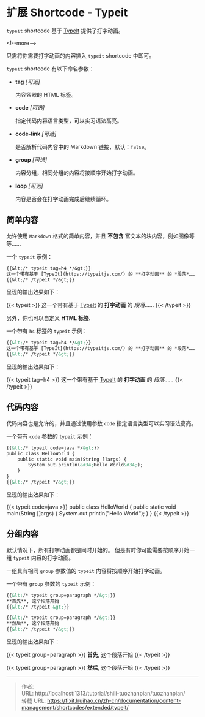 # 扩展 Shortcode - Typeit


`typeit` shortcode 基于 [TypeIt](https://typeitjs.com/) 提供了打字动画。

&lt;!--more--&gt;

只需将你需要打字动画的内容插入 `typeit` shortcode 中即可。

`typeit` shortcode 有以下命名参数：

- **tag** *[可选]*

  内容容器的 HTML 标签。

- **code** *[可选]*

  指定代码内容语言类型，可以实习语法高亮。

- **code-link** *[可选]*

  是否解析代码内容中的 Markdown 链接，默认：`false`。

- **group** *[可选]*

  内容分组，相同分组的内容将按顺序开始打字动画。

- **loop** *[可选]*

  内容是否会在打字动画完成后继续循环。

## 简单内容

允许使用 `Markdown` 格式的简单内容，并且 **不包含** 富文本的块内容，例如图像等等……

一个 `typeit` 示例：

```tex
{{&lt;/* typeit tag=h4 */&gt;}}
这一个带有基于 [TypeIt](https://typeitjs.com/) 的 **打字动画** 的 *段落*……
{{&lt;/* /typeit */&gt;}}
```

呈现的输出效果如下：

{{&lt; typeit &gt;}}
这一个带有基于 [TypeIt](https://typeitjs.com/) 的 **打字动画** 的 *段落*……
{{&lt; /typeit &gt;}}

另外，你也可以自定义 **HTML 标签**.

一个带有 `h4` 标签的 `typeit` 示例：

```html
{{&lt;/* typeit tag=h4 */&gt;}}
这一个带有基于 [TypeIt](https://typeitjs.com/) 的 **打字动画** 的 *段落*……
{{&lt;/* /typeit */&gt;}}
```

呈现的输出效果如下：

{{&lt; typeit tag=h4 &gt;}}
这一个带有基于 [TypeIt](https://typeitjs.com/) 的 **打字动画** 的 *段落*……
{{&lt; /typeit &gt;}}

## 代码内容

代码内容也是允许的，并且通过使用参数 `code` 指定语言类型可以实习语法高亮。

一个带有 `code` 参数的 `typeit` 示例：

```html
{{&lt;/* typeit code=java */&gt;}}
public class HelloWorld {
    public static void main(String []args) {
        System.out.println(&#34;Hello World&#34;);
    }
}
{{&lt;/* /typeit */&gt;}}
```

呈现的输出效果如下：

{{&lt; typeit code=java &gt;}}
public class HelloWorld {
    public static void main(String []args) {
        System.out.println(&#34;Hello World&#34;);
    }
}
{{&lt; /typeit &gt;}}

## 分组内容

默认情况下，所有打字动画都是同时开始的。 但是有时你可能需要按顺序开始一组 `typeit` 内容的打字动画。

一组具有相同 `group` 参数值的 `typeit` 内容将按顺序开始打字动画。

一个带有 `group` 参数的 `typeit` 示例：

```html
{{&lt;/* typeit group=paragraph */&gt;}}
**首先**, 这个段落开始
{{&lt;/* /typeit &gt;}}

{{&lt;/* typeit group=paragraph */&gt;}}
**然后**, 这个段落开始
{{&lt;/* /typeit */&gt;}}
```

呈现的输出效果如下：

{{&lt; typeit group=paragraph &gt;}}
**首先**, 这个段落开始
{{&lt; /typeit &gt;}}

{{&lt; typeit group=paragraph &gt;}}
**然后**, 这个段落开始
{{&lt; /typeit &gt;}}


---

> 作者:   
> URL: http://localhost:1313/tutorial/shili-tuozhanpian/tuozhanpian/  
> 转载 URL: https://fixit.lruihao.cn/zh-cn/documentation/content-management/shortcodes/extended/typeit/
